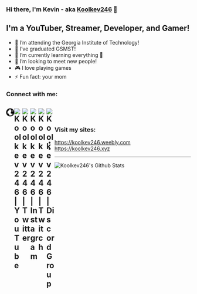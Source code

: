 ### Hi there, I'm Kevin - aka [Koolkev246][website] 👋

## I'm a YouTuber, Streamer, Developer, and Gamer!
- 🔭 I’m attending the Georgia Institute of Technology!
- 🔭 I’ve graduated GSMST!
- 🌱 I’m currently learning everything 🤣
- 👯 I’m looking to meet new people!
- 🎮 I love playing games
- ⚡ Fun fact: your mom

### Connect with me:

[<img align="left" alt="Koolkev246.github.io" width="22px" src="https://raw.githubusercontent.com/iconic/open-iconic/master/svg/globe.svg" />][website]
[<img align="left" alt="Koolkev246 | YouTube" width="22px" src="https://cdn.jsdelivr.net/npm/simple-icons@v3/icons/youtube.svg" />][youtube]
[<img align="left" alt="Koolkev246 | Twitter" width="22px" src="https://cdn.jsdelivr.net/npm/simple-icons@v3/icons/twitter.svg" />][twitter]
[<img align="left" alt="Koolkev246 | Instagram" width="22px" src="https://cdn.jsdelivr.net/npm/simple-icons@v3/icons/instagram.svg" />][instagram]
[<img align="left" alt="Koolkev246 | Twitch" width="22px" src="https://cdn.jsdelivr.net/npm/simple-icons@v3/icons/twitch.svg" />][twitch]
[<img align="left" alt="Koolkev246 | Discord Group" width="22px" src="https://cdn.jsdelivr.net/npm/simple-icons@v3/icons/discord.svg" />][Discord]
</br>
---

### Visit my sites:

- https://koolkev246.weebly.com </br>
- https://koolkev246.xyz</br>

---
<img align="left" alt="Koolkev246's Github Stats" src="https://github-readme-stats.vercel.app/api?username=Koolkev246&show_icons=true&hide_border=true" />

[website]: https://Koolkev246.xyz
[twitter]: https://twitter.com/Koolkev246
[youtube]: https://youtube.com/Koolkev246
[instagram]: https://instagram.com/Koolkev246
[twitch]: https://twitch.tv/Koolkev246
[Discord]: https://discord.gg/uE2Enuv
